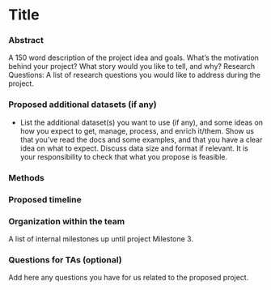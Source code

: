 # Title
### Abstract
A 150 word description of the project idea and goals. What’s the motivation behind your project? What story would you like to tell, and why?
Research Questions: A list of research questions you would like to address during the project.
### Proposed additional datasets (if any)
- List the additional dataset(s) you want to use (if any), and some ideas on how you expect to get, manage, process, and enrich it/them. Show us that you’ve read the docs and some examples, and that you have a clear idea on what to expect. Discuss data size and format if relevant. It is your responsibility to check that what you propose is feasible.
### Methods
### Proposed timeline
### Organization within the team
A list of internal milestones up until project Milestone 3.
### Questions for TAs (optional)
Add here any questions you have for us related to the proposed project.
